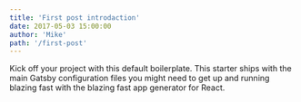 ```yaml
---
title: 'First post introdaction'
date: 2017-05-03 15:00:00
author: 'Mike'
path: '/first-post'
---
```


Kick off your project with this default boilerplate. This starter ships with the main Gatsby configuration files you might need to get up and running blazing fast with the blazing fast app generator for React.